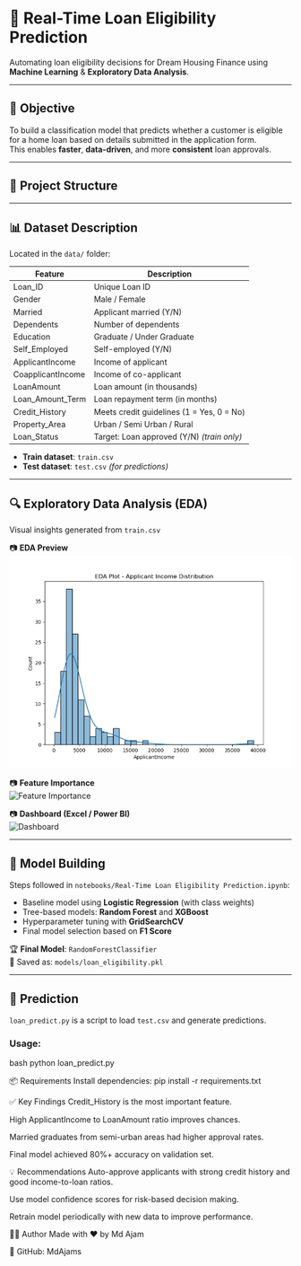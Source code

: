 # 🏦 Real-Time Loan Eligibility Prediction

Automating loan eligibility decisions for Dream Housing Finance using **Machine Learning** & **Exploratory Data Analysis**.

---

## 🎯 Objective

To build a classification model that predicts whether a customer is eligible for a home loan based on details submitted in the application form.  
This enables **faster**, **data-driven**, and more **consistent** loan approvals.

---

## 📁 Project Structure
---

## 📊 Dataset Description

Located in the `data/` folder:

| Feature            | Description                                |
|--------------------|--------------------------------------------|
| Loan_ID            | Unique Loan ID                             |
| Gender             | Male / Female                              |
| Married            | Applicant married (Y/N)                    |
| Dependents         | Number of dependents                       |
| Education          | Graduate / Under Graduate                  |
| Self_Employed      | Self-employed (Y/N)                        |
| ApplicantIncome    | Income of applicant                        |
| CoapplicantIncome  | Income of co-applicant                     |
| LoanAmount         | Loan amount (in thousands)                 |
| Loan_Amount_Term   | Loan repayment term (in months)            |
| Credit_History     | Meets credit guidelines (1 = Yes, 0 = No)  |
| Property_Area      | Urban / Semi Urban / Rural                 |
| Loan_Status        | Target: Loan approved (Y/N) *(train only)* |

- **Train dataset**: `train.csv`  
- **Test dataset**: `test.csv` *(for predictions)*

---

## 🔍 Exploratory Data Analysis (EDA)

Visual insights generated from `train.csv`

📷 **EDA Preview**  
![EDA](images/eda_plot.png)

📷 **Feature Importance**  
![Feature Importance](images/feature_importance.png)

📷 **Dashboard (Excel / Power BI)**  
![Dashboard](images/dashboard.png)

---

## 🧠 Model Building

Steps followed in `notebooks/Real-Time Loan Eligibility Prediction.ipynb`:

- Baseline model using **Logistic Regression** (with class weights)
- Tree-based models: **Random Forest** and **XGBoost**
- Hyperparameter tuning with **GridSearchCV**
- Final model selection based on **F1 Score**

🏆 **Final Model**: `RandomForestClassifier`  
💾 Saved as: `models/loan_eligibility.pkl`

---

## 🚀 Prediction

`loan_predict.py` is a script to load `test.csv` and generate predictions.

### Usage:

bash
python loan_predict.py

📦 Requirements
Install dependencies:
pip install -r requirements.txt

✅ Key Findings
Credit_History is the most important feature.

High ApplicantIncome to LoanAmount ratio improves chances.

Married graduates from semi-urban areas had higher approval rates.

Final model achieved 80%+ accuracy on validation set.

💡 Recommendations
Auto-approve applicants with strong credit history and good income-to-loan ratios.

Use model confidence scores for risk-based decision making.

Retrain model periodically with new data to improve performance.

🙋‍♂️ Author
Made with ❤️ by Md Ajam

🔗 GitHub: MdAjams





